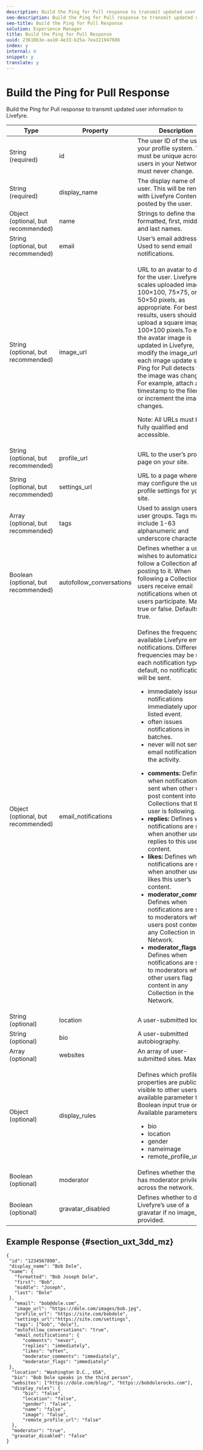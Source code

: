 ```yaml
---
description: Build the Ping for Pull response to transmit updated user information to Livefyre.
seo-description: Build the Ping for Pull response to transmit updated user information to Livefyre.
seo-title: Build the Ping for Pull Response
solution: Experience Manager
title: Build the Ping for Pull Response
uuid: 23610b3e-aa10-4e33-b25a-7ea321947688
index: y
internal: n
snippet: y
translate: y
---
```


# Build the Ping for Pull Response

Build the Ping for Pull response to transmit updated user information to Livefyre.

<table frame="all" rowsep="1" colsep="1" id="table_lqg_n4r_tdb"> 
 <thead> 
  <tr> 
   <th class="entry"> Type</th> 
   <th class="entry"> Property</th> 
   <th class="entry"> Description</th> 
  </tr> 
 </thead>
 <tbody> 
  <tr> 
   <td> String (required)</td> 
   <td> <span class="parmname"> id</span> </td> 
   <td> The user ID of the user in your profile system. This must be unique across all users in your Network, and must never change.</td> 
  </tr> 
  <tr> 
   <td> String (required) </td> 
   <td> <span class="parmname"> display_name</span> </td> 
   <td> The display name of the user. This will be rendered with Livefyre Content posted by the user.</td> 
  </tr> 
  <tr> 
   <td> Object (optional, but recommended) </td> 
   <td> <span class="parmname"> name</span> </td> 
   <td> Strings to define the user’s formatted, first, middle, and last names.</td> 
  </tr> 
  <tr> 
   <td> String (optional, but recommended) </td> 
   <td> <span class="parmname"> email</span> </td> 
   <td> User’s email address. Used to send email notifications.</td> 
  </tr> 
  <tr> 
   <td> String (optional, but recommended) </td> 
   <td> <span class="parmname"> image_url</span> </td> 
   <td> <p>URL to an avatar to display for the user. Livefyre scales uploaded images to 100×100, 75×75, or 50×50 pixels, as appropriate. For best results, users should upload a square image, at 100×100 pixels.To ensure the avatar image is updated in Livefyre, modify the image_url for each image update so Ping for Pull detects that the image was changed. For example, attach a timestamp to the filename or increment the image changes.</p> <p>Note:  All URLs must be fully qualified and accessible.</p> </td> 
  </tr> 
  <tr> 
   <td> String (optional, but recommended) </td> 
   <td> <span class="parmname"> profile_url</span> </td> 
   <td> URL to the user’s profile page on your site.</td> 
  </tr> 
  <tr> 
   <td> String (optional, but recommended) </td> 
   <td> <span class="parmname"> settings_url</span> </td> 
   <td> URL to a page where users may configure the user’s profile settings for your site.</td> 
  </tr> 
  <tr> 
   <td> Array (optional, but recommended) </td> 
   <td> <span class="parmname"> tags </span> </td> 
   <td> Used to assign users to user groups. Tags may include 1-63 alphanumeric and underscore characters.</td> 
  </tr> 
  <tr> 
   <td> Boolean (optional, but recommended) </td> 
   <td> <span class="parmname"> autofollow_conversations</span> </td> 
   <td> Defines whether a user wishes to automatically follow a Collection after posting to it. When following a Collection, users receive email notifications when other users participate. May be true or false. Defaults to true.</td> 
  </tr> 
  <tr> 
   <td> Object (optional, but recommended) </td> 
   <td> <span class="parmname"> email_notifications</span> </td> 
   <td> <p>Defines the frequency of available Livefyre email notifications. Different frequencies may be set for each notification type. By default, no notifications will be sent.</p> 
    <ul id="ul_tyj_3jc_mz"> 
     <li> <span class="codeph"> immediately</span> issues notifications immediately upon the listed event.</li> 
     <li> <span class="codeph"> often</span> issues notifications in batches.</li> 
     <li> <span class="codeph"> never</span> will not send email notification for the activity.</li> 
    </ul> 
    <ul id="ul_ovk_zdb_mz"> 
     <li> <b>comments:</b> Defines when notifications are sent when other users post content into Collections that this user is following.</li> 
     <li> <b>replies:</b> Defines when notifications are sent when another user replies to this user’s content.</li> 
     <li> <b>likes:</b> Defines when notifications are sent when another user likes this user’s content.</li> 
     <li> <b>moderator_comments:</b> Defines when notifications are sent to moderators when users post content to any Collection in the Network.</li> 
     <li> <b>moderator_flags:</b> Defines when notifications are sent to moderators when other users flag content in any Collection in the Network.</li> 
    </ul> </td> 
  </tr> 
  <tr> 
   <td> String (optional) </td> 
   <td> <span class="parmname"> location</span> </td> 
   <td> A user-submitted location.</td> 
  </tr> 
  <tr> 
   <td> String (optional) </td> 
   <td> <span class="parmname"> bio</span> </td> 
   <td> A user-submitted autobiography.</td> 
  </tr> 
  <tr> 
   <td> Array (optional) </td> 
   <td> <span class="parmname"> websites</span> </td> 
   <td> An array of user-submitted sites. Max = 2.</td> 
  </tr> 
  <tr> 
   <td> Object (optional) </td> 
   <td> <span class="parmname"> display_rules</span> </td> 
   <td> <p>Defines which profile properties are publicly visible to other users. Each available parameter takes Boolean input true or false. Available parameters: </p> 
    <ul id="ul_tsh_32d_mz"> 
     <li> <span class="codeph"> bio</span> </li> 
     <li> <span class="codeph"> location</span> </li> 
     <li> <span class="codeph"> gender</span> </li> 
     <li> <span class="codeph"> nameimage</span> </li> 
     <li> <span class="codeph"> remote_profile_url</span> </li> 
    </ul> </td> 
  </tr> 
  <tr> 
   <td> Boolean (optional)</td> 
   <td> <span class="parmname"> moderator</span> </td> 
   <td> Defines whether the user has moderator privileges across the network.</td> 
  </tr> 
  <tr> 
   <td> Boolean (optional) </td> 
   <td> <span class="parmname"> gravatar_disabled</span> </td> 
   <td>Defines whether to disable Livefyre’s use of a gravatar if no <span class="codeph"> image_url</span> is provided.</td> 
  </tr> 
 </tbody> 
</table>

## Example Response {#section_uxt_3dd_mz}

```
{
 "id": "1234567890",
 "display_name": "Bob Dole",
 "name": {
   "formatted": "Bob Joseph Dole",
   "first": "Bob",
   "middle": "Joseph",
   "last": "Dole"
 },
   "email": "bob@dole.com",
   "image_url": "https://dole.com/images/bob.jpg",
   "profile_url": "https://site.com/bobdole",
   "settings_url":"https://site.com/settings",
   "tags": ["bob", "dole"],
   "autofollow_conversations": "true",
   "email_notifications": {
      "comments": "never",
      "replies": "immediately",
      "likes": "often",
      "moderator_comments": "immediately",
      "moderator_flags": "immediately" 
 },
  "location": "Washington D.C., USA",
  "bio": "Bob Dole speaks in the third person",
  "websites": ["https://dole.com/blog/", "https://bobdolerocks.com"],
  "display_rules": {
      "bio": "false",
      "location": "false",
      "gender": "false",
      "name": "false",
      "image": "false",
      "remote_profile_url": "false"
  },
  "moderator": "true",
  "gravatar_disabled": "false"
}
```


